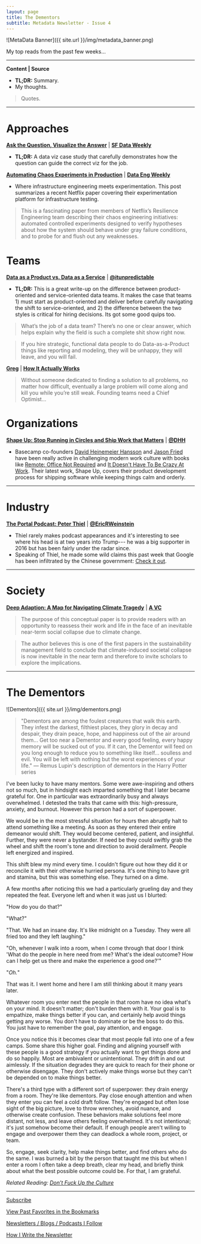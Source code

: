 ```yaml
---
layout: page
title: The Dementors
subtitle: Metadata Newsletter - Issue 4
---
```


![MetaData Banner]({{ site.url }}/img/metadata_banner.png)


My top reads from the past few weeks...

---

**Content \| Source**

- **TL;DR:** Summary.
- My thoughts.

> Quotes.

---

# Approaches

[**Ask the Question, Visualize the Answer**](https://flowingdata.com/2018/10/17/ask-the-question-visualize-the-answer) \| [**SF Data Weekly**](http://weekly.sfdata.io/)

- **TL;DR:** A data viz case study that carefully demonstrates how the question can guide the correct viz for the job.

[**Automating Chaos Experiments in Production**](https://blog.acolyer.org/2019/07/05/automating-chaos-experiments-in-production/) \| [**Data Eng Weekly**](https://dataengweekly.com/)

- Where infrastructure engineering meets experimentation. This post summarizes a recent Netflix paper covering their experimentation platform for infrastructure testing.

> This is a fascinating paper from members of Netflix’s Resilience Engineering team describing their chaos engineering initiatives: automated controlled experiments designed to verify hypotheses about how the system should behave under gray failure conditions, and to probe for and flush out any weaknesses.

# Teams

[**Data as a Product vs. Data as a Service**](https://medium.com/@itunpredictable/data-as-a-product-vs-data-as-a-service-d9f7e622dc55) \| [**@itunpredictable**](https://twitter.com/itunpredictable)

- **TL;DR:** This is a great write-up on the difference between product-oriented and service-oriented data teams. It makes the case that teams 1) must start as product-oriented and deliver before carefully navigating the shift to service-oriented, and 2) the difference between the two styles is critical for hiring decisions. Its got some good quips too.

> What’s the job of a data team? There’s no one or clear answer, which helps explain why the field is such a complete shit show right now.

> If you hire strategic, functional data people to do Data-as-a-Product things like reporting and modeling, they will be unhappy, they will leave, and you will fail.

[**Greg**](http://blog.samaltman.com/greg) \| [**How It Actually Works**](https://www.howitactuallyworks.com/)

> Without someone dedicated to finding a solution to all problems, no matter how difficult, eventually a large problem will come along and kill you while you’re still weak.  Founding teams need a Chief Optimist...

# Organizations

[**Shape Up: Stop Running in Circles and Ship Work that Matters**](https://basecamp.com/shapeup) \| [**@DHH**](https://twitter.com/dhh)

- Basecamp co-founders [David Heinemeier Hansson](https://twitter.com/dhh) and [Jason Fried](https://twitter.com/jasonfried) have been really active in challenging modern work culture with books like [Remote: Office Not Required](https://www.amazon.com/gp/product/0804137501/ref=dbs_a_def_rwt_bibl_vppi_i2) and [It Doesn't Have To Be Crazy At Work](https://www.amazon.com/gp/product/0062874780/ref=dbs_a_def_rwt_bibl_vppi_i1). Their latest work, Shape Up, covers their product development process for shipping software while keeping things calm and orderly.

---

# Industry

[**The Portal Podcast: Peter Thiel**](https://podcasts.apple.com/us/podcast/peter-thiel/id1469999563?i=1000444670908) \| [**@EricRWeinstein**](https://twitter.com/EricRWeinstein)

- Thiel rarely makes podcast appearances and it's interesting to see where his head is at two years into Trump--- he was a big supporter in 2016 but has been fairly under the radar since.
- Speaking of Thiel, he made some wild claims this past week that Google has been infiltrated by the Chinese government: [Check it out](https://www.axios.com/peter-thiel-says-fbi-cia-should-probe-google-9846a042-e689-49bc-bdc7-595988ce5d8c.html).

---

# Society

[**Deep Adaption: A Map for Navigating Climate Tragedy**](http://www.lifeworth.com/deepadaptation.pdf) \| [**A VC**](https://avc.com/subscribe/)

> The purpose of this conceptual paper is to provide readers with an opportunity to reassess their work and life in the face of an inevitable near-term social collapse due to climate change.

> The author believes this is one of the first papers in the sustainability management field to conclude that climate-induced societal collapse is now inevitable in the near term and therefore to invite scholars to explore the implications.

---

# The Dementors

![Dementors]({{ site.url }}/img/dementors.png)

> "Dementors are among the foulest creatures that walk this earth. They infest the darkest, filthiest places, they glory in decay and despair, they drain peace, hope, and happiness out of the air around them... Get too near a Dementor and every good feeling, every happy memory will be sucked out of you. If it can, the Dementor will feed on you long enough to reduce you to something like itself... soulless and evil. You will be left with nothing but the worst experiences of your life." — Remus Lupin's description of dementors in the Harry Potter series

I've been lucky to have many mentors. Some were awe-inspiring and others not so much, but in hindsight each imparted something that I later became grateful for. One in particular was extraordinarily busy and always overwhelmed. I detested the traits that came with this: high-pressure, anxiety, and burnout. However this person had a sort of superpower.

We would be in the most stressful situation for hours then abruptly halt to attend something like a meeting. As soon as they entered their entire demeanor would shift. They would become centered, patient, and insightful. Further, they were never a bystander. If need be they could swiftly grab the wheel and shift the room's tone and direction to avoid derailment. People left energized and inspired.

This shift blew my mind every time. I couldn't figure out how they did it or reconcile it with their otherwise hurried persona. It's one thing to have grit and stamina, but this was something else. They turned on a dime.

A few months after noticing this we had a particularly grueling day and they repeated the feat. Everyone left and when it was just us I blurted:

"How do you do that?"

"What?"

"That. We had an insane day. It's like midnight on a Tuesday. They were all fried too and they left laughing."

"Oh, whenever I walk into a room, when I come through that door I think 'What do the people in here need from me? What's the ideal outcome? How can I help get us there and make the experience a good one?'"

"*Oh.*"

That was it. I went home and here I am still thinking about it many years later.

Whatever room you enter next the people in that room have no idea what's on your mind. It doesn't matter; don't burden them with it. Your goal is to empathize, make things better if you can, and certainly help avoid things getting any worse. You don't have to dominate or be the boss to do this. You just have to remember the goal, pay attention, and engage.

Once you notice this it becomes clear that most people fall into one of a few camps. Some share this higher goal. Finding and aligning yourself with these people is a good strategy if you actually want to get things done and do so happily. Most are ambivalent or unintentional. They drift in and out aimlessly. If the situation degrades they are quick to reach for their phone or otherwise disengage. They don't actively make things worse but they can't be depended on to make things better.

There's a third type with a different sort of superpower: they drain energy from a room. They're like dementors. Pay close enough attention and when they enter you can feel a cold draft follow. They're engaged but often lose sight of the big picture, love to throw wrenches, avoid nuance, and otherwise create confusion. These behaviors make solutions feel more distant, not less, and leave others feeling overwhelmed. It's not intentional; it's just somehow become their default. If enough people aren't willing to engage and overpower them they can deadlock a whole room, project, or team.

So, engage, seek clarity, help make things better, and find others who do the same. I was burned a bit by the person that taught me this but when I enter a room I often take a deep breath, clear my head, and briefly think about what the best possible outcome could be. For that, I am grateful.

*Related Reading:* [*Don’t Fuck Up the Culture*](https://medium.com/@bchesky/dont-fuck-up-the-culture-597cde9ee9d4)

---

[Subscribe](https://metadata.substack.com/)

[View Past Favorites in the Bookmarks](https://pdtenpas.github.io/2019-06-11-open-bookmarks/)

[Newsletters / Blogs / Podcasts I Follow](https://pdtenpas.github.io/pages/bookmarks/sources/)

[How I Write the Newsletter](https://pdtenpas.github.io/pages/newsletter/read_newsletters/)
